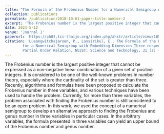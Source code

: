 ```yaml
---
title: "The Formula of the Frobenius Number for a Numerical Semigroup with Embedding Dimension Three respect to a Partial Order Relation"
collection: publications
permalink: /publication/2010-10-01-paper-title-number-2
excerpt: 'The Frobenius number is the largest positive integer that cannot be expressed as a non-negative linear combination of a given set of positive integers. It is considered to be one of the well-known problems in number theory, especially where the cardinality of the set is greater than three. Recently, algorithms and formulas have been proposed to calculate the Frobenius number in three variables, and various techniques have been used to handle the problem. Currently, for more than three variables, the problem associated with finding the Frobenius number is still considered to be an open problem. In this work, we used the concept of a numerical semigroup to develop an alternative approach to finding the Frobenius and genus number in three variables in particular cases. In the arbitrary variables, the formula presented in three variables can yield an upper bound of the Frobenius number and genus number.'
date: 2023-5-12
venue: 'Journal 1'
paperurl: 'https://ph03.tci-thaijo.org/index.php/ahstr/article/view/1056'
citation: 'Lueangwitchajaroen, P., Laysirikul, E., The Formula of the Frobenius Number 
        for a Numerical Semigroup with Embedding Dimension Three respect to a 
        Partial Order Relation, NUJST: Science and Technology, 31 (2) (2023) 33 - 41.'
---
```

The Frobenius number is the largest positive integer that cannot be expressed as a non-negative linear combination of a given set of positive integers. It is considered to be one of the well-known problems in number theory, especially where the cardinality of the set is greater than three. Recently, algorithms and formulas have been proposed to calculate the Frobenius number in three variables, and various techniques have been used to handle the problem. Currently, for more than three variables, the problem associated with finding the Frobenius number is still considered to be an open problem. In this work, we used the concept of a numerical semigroup to develop an alternative approach to finding the Frobenius and genus number in three variables in particular cases. In the arbitrary variables, the formula presented in three variables can yield an upper bound of the Frobenius number and genus number.

